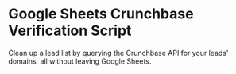 # Google Sheets Crunchbase Verification Script
Clean up a lead list by querying the Crunchbase API for your leads' domains, all without leaving Google Sheets.
